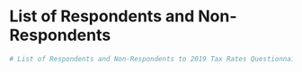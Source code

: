 # List of Respondents and Non-Respondents

```r
# List of Respondents and Non-Respondents to 2019 Tax Rates Questionnaire$^a$
```
